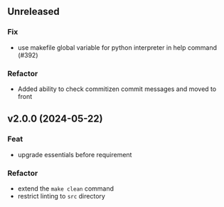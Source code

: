 ## Unreleased

### Fix

- use makefile global variable for python interpreter in help command (#392)

### Refactor

- Added ability to check commitizen commit messages and moved to front

## v2.0.0 (2024-05-22)

### Feat

- upgrade essentials before requirement

### Refactor

- extend the `make clean` command
- restrict linting to `src` directory
